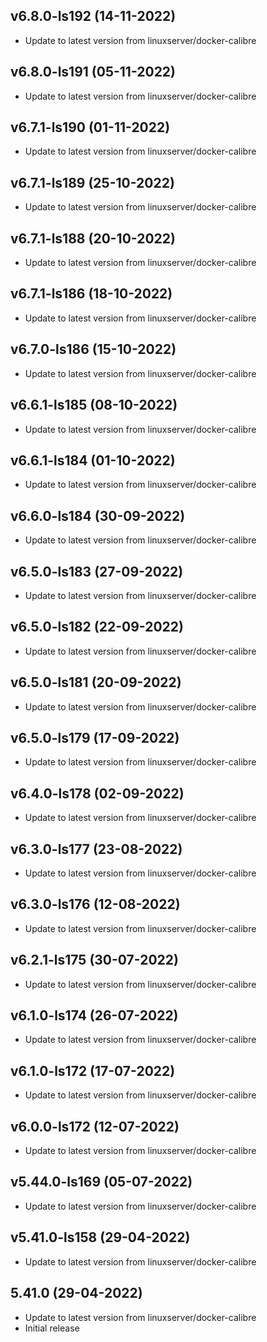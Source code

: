 
## v6.8.0-ls192 (14-11-2022)
- Update to latest version from linuxserver/docker-calibre

## v6.8.0-ls191 (05-11-2022)
- Update to latest version from linuxserver/docker-calibre

## v6.7.1-ls190 (01-11-2022)
- Update to latest version from linuxserver/docker-calibre

## v6.7.1-ls189 (25-10-2022)
- Update to latest version from linuxserver/docker-calibre

## v6.7.1-ls188 (20-10-2022)
- Update to latest version from linuxserver/docker-calibre

## v6.7.1-ls186 (18-10-2022)
- Update to latest version from linuxserver/docker-calibre

## v6.7.0-ls186 (15-10-2022)
- Update to latest version from linuxserver/docker-calibre

## v6.6.1-ls185 (08-10-2022)
- Update to latest version from linuxserver/docker-calibre

## v6.6.1-ls184 (01-10-2022)
- Update to latest version from linuxserver/docker-calibre

## v6.6.0-ls184 (30-09-2022)
- Update to latest version from linuxserver/docker-calibre

## v6.5.0-ls183 (27-09-2022)
- Update to latest version from linuxserver/docker-calibre

## v6.5.0-ls182 (22-09-2022)
- Update to latest version from linuxserver/docker-calibre

## v6.5.0-ls181 (20-09-2022)
- Update to latest version from linuxserver/docker-calibre

## v6.5.0-ls179 (17-09-2022)
- Update to latest version from linuxserver/docker-calibre

## v6.4.0-ls178 (02-09-2022)
- Update to latest version from linuxserver/docker-calibre

## v6.3.0-ls177 (23-08-2022)
- Update to latest version from linuxserver/docker-calibre

## v6.3.0-ls176 (12-08-2022)
- Update to latest version from linuxserver/docker-calibre

## v6.2.1-ls175 (30-07-2022)
- Update to latest version from linuxserver/docker-calibre

## v6.1.0-ls174 (26-07-2022)
- Update to latest version from linuxserver/docker-calibre

## v6.1.0-ls172 (17-07-2022)
- Update to latest version from linuxserver/docker-calibre

## v6.0.0-ls172 (12-07-2022)
- Update to latest version from linuxserver/docker-calibre

## v5.44.0-ls169 (05-07-2022)
- Update to latest version from linuxserver/docker-calibre

## v5.41.0-ls158 (29-04-2022)
- Update to latest version from linuxserver/docker-calibre

## 5.41.0 (29-04-2022)
- Update to latest version from linuxserver/docker-calibre
- Initial release
